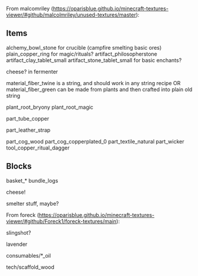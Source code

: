 From malcomriley (https://oparisblue.github.io/minecraft-textures-viewer/#github/malcolmriley/unused-textures/master):

## Items
alchemy_bowl_stone for crucible (campfire smelting basic ores)
plain_copper_ring for magic/rituals?
artifact_philosopherstone
artifact_clay_tablet_small
artifact_stone_tablet_small for basic enchants?

cheese? in fermenter

material_fiber_twine is a string, and should work in any string recipe
OR material_fiber_green can be made from plants and then crafted into plain old string

plant_root_bryony
plant_root_magic

part_tube_copper

part_leather_strap

part_cog_wood
part_cog_copperplated_0
part_textile_natural
part_wicker
tool_copper_ritual_dagger

## Blocks
basket_*
bundle_logs

cheese!

smelter stuff, maybe?

From foreck (https://oparisblue.github.io/minecraft-textures-viewer/#github/Foreck1/foreck-textures/main):

slingshot?

lavender

consumables/*_oil

tech/scaffold_wood

